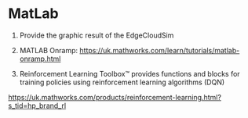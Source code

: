 # MatLab

1. Provide the graphic result of the EdgeCloudSim

2. MATLAB Onramp: https://uk.mathworks.com/learn/tutorials/matlab-onramp.html

3. Reinforcement Learning Toolbox™ provides functions and blocks for training policies using reinforcement learning algorithms (DQN)

  https://uk.mathworks.com/products/reinforcement-learning.html?s_tid=hp_brand_rl
